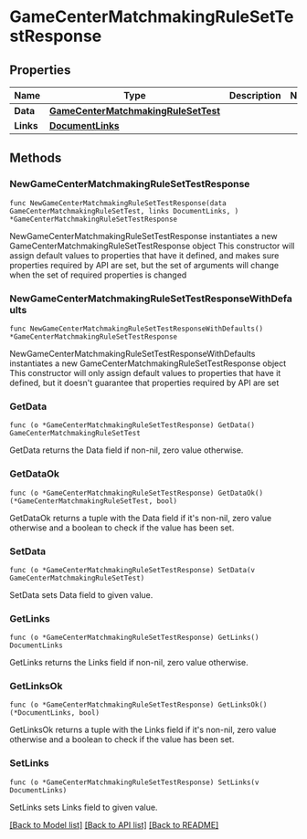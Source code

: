 # GameCenterMatchmakingRuleSetTestResponse

## Properties

Name | Type | Description | Notes
------------ | ------------- | ------------- | -------------
**Data** | [**GameCenterMatchmakingRuleSetTest**](GameCenterMatchmakingRuleSetTest.md) |  | 
**Links** | [**DocumentLinks**](DocumentLinks.md) |  | 

## Methods

### NewGameCenterMatchmakingRuleSetTestResponse

`func NewGameCenterMatchmakingRuleSetTestResponse(data GameCenterMatchmakingRuleSetTest, links DocumentLinks, ) *GameCenterMatchmakingRuleSetTestResponse`

NewGameCenterMatchmakingRuleSetTestResponse instantiates a new GameCenterMatchmakingRuleSetTestResponse object
This constructor will assign default values to properties that have it defined,
and makes sure properties required by API are set, but the set of arguments
will change when the set of required properties is changed

### NewGameCenterMatchmakingRuleSetTestResponseWithDefaults

`func NewGameCenterMatchmakingRuleSetTestResponseWithDefaults() *GameCenterMatchmakingRuleSetTestResponse`

NewGameCenterMatchmakingRuleSetTestResponseWithDefaults instantiates a new GameCenterMatchmakingRuleSetTestResponse object
This constructor will only assign default values to properties that have it defined,
but it doesn't guarantee that properties required by API are set

### GetData

`func (o *GameCenterMatchmakingRuleSetTestResponse) GetData() GameCenterMatchmakingRuleSetTest`

GetData returns the Data field if non-nil, zero value otherwise.

### GetDataOk

`func (o *GameCenterMatchmakingRuleSetTestResponse) GetDataOk() (*GameCenterMatchmakingRuleSetTest, bool)`

GetDataOk returns a tuple with the Data field if it's non-nil, zero value otherwise
and a boolean to check if the value has been set.

### SetData

`func (o *GameCenterMatchmakingRuleSetTestResponse) SetData(v GameCenterMatchmakingRuleSetTest)`

SetData sets Data field to given value.


### GetLinks

`func (o *GameCenterMatchmakingRuleSetTestResponse) GetLinks() DocumentLinks`

GetLinks returns the Links field if non-nil, zero value otherwise.

### GetLinksOk

`func (o *GameCenterMatchmakingRuleSetTestResponse) GetLinksOk() (*DocumentLinks, bool)`

GetLinksOk returns a tuple with the Links field if it's non-nil, zero value otherwise
and a boolean to check if the value has been set.

### SetLinks

`func (o *GameCenterMatchmakingRuleSetTestResponse) SetLinks(v DocumentLinks)`

SetLinks sets Links field to given value.



[[Back to Model list]](../README.md#documentation-for-models) [[Back to API list]](../README.md#documentation-for-api-endpoints) [[Back to README]](../README.md)


